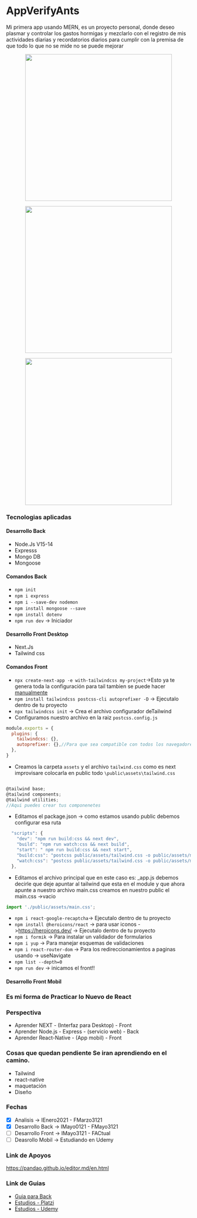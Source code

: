 # AppVerifyAnts
Mi primera app usando MERN, es un proyecto personal, donde deseo plasmar y controlar los gastos hormigas y mezclarlo con el registro de mis actividades diarias y recordatorios diarios para cumplir con la premisa de que todo lo que no se mide no se puede mejorar

<p align="center"><img src="https://alejandrojs.files.wordpress.com/2019/09/ios-android-development-using-react-native.png" width="400"> </p>

<p align="center"><img src="https://i.morioh.com/2019/12/24/53dcf7ce495e.jpg" width="400"> </p>

<p align="center"><img src="https://www.atsistemas.com/dam/jcr:20b575da-1767-43dc-b18f-4f2a9f722877/1375-775-tailwind-css.png" width="400"> </p>

### Tecnologias aplicadas 
#### Desarrollo Back 
- Node.Js V15-14 
- Expresss 
- Mongo DB
- Mongoose 

#### Comandos Back 
- `npm init`
- `npm i express`
- `npm i --save-dev nodemon`
- `npm install mongoose --save`
- `npm install dotenv`
- `npm run dev` -> Iniciador 

#### Desarrollo Front  Desktop
- Next.Js 
- Tailwind css 

#### Comandos Front  
- `npx create-next-app -e with-tailwindcss my-project`->Esto ya te genera toda la configuración para tail tambien se puede hacer [manualmente](https://tailwindcss.com/docs/guides/nextjs)
- `npm install tailwindcss postcss-cli autoprefixer -D` -> Ejecutalo dentro de tu proyecto
- `npx tailwindcss init` -> Crea el archivo configurador deTailwind 
- Configuramos nuestro archivo en la raiz `postcss.config.js`
```javascript
module.exports = {
  plugins: {
    tailwindcss: {},
    autoprefixer: {},//Para que sea compatible con todos los navegadores web 
  },
}

```
- Creamos la carpeta `assets` y el archivo `tailwind.css` como es next improvisare colocarla en public todo `\public\assets\tailwind.css`
```javascript

@tailwind base;
@tailwind components;
@tailwind utilities;
//Aqui puedes crear tus componenetes 
```
- Editamos el package.json  -> como estamos usando public debemos configurar esa ruta 

```javascript 
  "scripts": {
    "dev": "npm run build:css && next dev",
    "build": "npm run watch:css && next build",
    "start": " npm run build:css && next start",
    "build:css": "postcss public/assets/tailwind.css -o public/assets/main.css",
    "watch:css": "postcss public/assets/tailwind.css -o public/assets/main.css -w"
  },
``` 
- Editamos el archivo principal que en este caso es: _app.js 
  debemos decirle que deje apuntar al tailwind que esta en el module y que ahora apunte a nuestro archivo main.css 
  creamos en nuestro public el main.css ->vacio 
```javascript 
import './public/assets/main.css';
``` 
  
- `npm i react-google-recaptcha`-> Ejecutalo dentro de tu proyecto
- `npm install @heroicons/react` -> para usar iconos ->https://heroicons.dev/  -> Ejecutalo dentro de tu proyecto
- `npm i formik` -> Para instalar un validador de formularios
- `npm i yup` -> Para manejar esquemas de validaciones 
- `npm i react-router-dom` -> Para los redireccionamientos a paginas usando -> useNavigate
- `npm list --depth=0`
- `npm run dev` -> inicamos el front!!  



#### Desarrollo Front  Mobil

### Es mi forma de Practicar lo Nuevo de React 

### Perspectiva
- Aprender NEXT - (Interfaz para Desktop)     - Front 
- Aprender Node.js - Express - (servicio web) - Back
- Aprender React-Native - (App mobil)         - Front

### Cosas que quedan pendiente Se iran aprendiendo en el camino. 
- Tailwind
- react-native
- maquetación
- Diseño 

### Fechas

- [x] Analisis         -> IEnero2021 - FMarzo3121 
- [x] Desarrollo Back  -> IMayo0121 - FMayo3121
- [ ] Desarrollo Front -> IMayo3121 - FACtual
- [ ] Deasrollo Mobil  -> Estudiando en Udemy  

### Link de Apoyos  
https://pandao.github.io/editor.md/en.html

### Link de Guias 
- [Guia para Back](https://docs.google.com/document/d/1XUuNH7dnrRydDHygcJM-Mqaxtfcih-i49stPy0IMwLA/edit#)
- [Estudios - Platzi](https://platzi.com/p/LEONARDCUENCA/)
- [Estudios - Udemy](https://www.udemy.com/user/leonard-cuenca-roa/)

